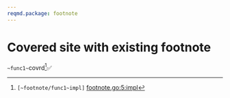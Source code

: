 ```yaml
---
reqmd.package: footnote
---
```


# Covered site with existing footnote

`~func1~`covrd[^1]✅

[^1]: `[~footnote/func1~impl]` [footnote.go:5:impl](https://github.com/voedger/example/blob/main/footnote.go#L5)
